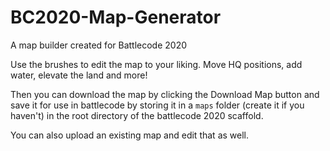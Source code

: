 # BC2020-Map-Generator
A map builder created for Battlecode 2020

Use the brushes to edit the map to your liking. Move HQ positions, add water, elevate the land and more!

Then you can download the map by clicking the Download Map button and save it for use in battlecode by storing it in a `maps` folder (create it if you haven't) in the root directory of the battlecode 2020 scaffold.

You can also upload an existing map and edit that as well.
